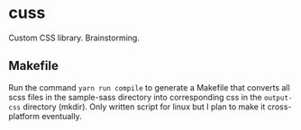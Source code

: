 # cuss
Custom CSS library. Brainstorming.

## Makefile

Run the command `yarn run compile` to generate a Makefile that converts all scss files in the sample-sass directory into corresponding css in the `output-css` directory (mkdir). Only written script for linux but I plan to make it cross-platform eventually.

